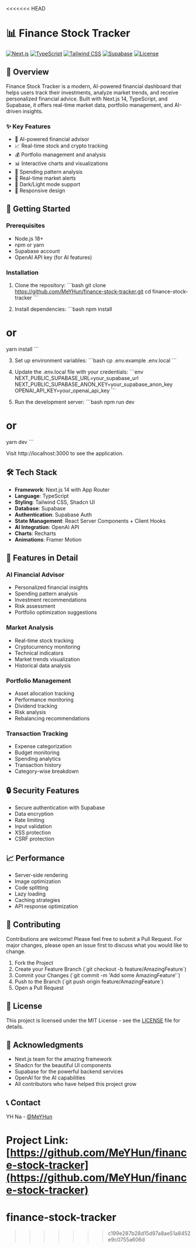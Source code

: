 <<<<<<< HEAD

# 📊 Finance Stock Tracker

[![Next.js](https://img.shields.io/badge/Next.js-14-black)](https://nextjs.org/)
[![TypeScript](https://img.shields.io/badge/TypeScript-5.0-blue)](https://www.typescriptlang.org/)
[![Tailwind CSS](https://img.shields.io/badge/Tailwind-3.0-38B2AC)](https://tailwindcss.com/)
[![Supabase](https://img.shields.io/badge/Supabase-Database-green)](https://supabase.com/)
[![License](https://img.shields.io/badge/License-MIT-yellow.svg)](https://opensource.org/licenses/MIT)

## 🌟 Overview

Finance Stock Tracker is a modern, AI-powered financial dashboard that helps users track their investments, analyze market trends, and receive personalized financial advice. Built with Next.js 14, TypeScript, and Supabase, it offers real-time market data, portfolio management, and AI-driven insights.

### ✨ Key Features

-  🤖 AI-powered financial advisor
-  📈 Real-time stock and crypto tracking
-  💰 Portfolio management and analysis
-  📊 Interactive charts and visualizations
-  💸 Spending pattern analysis
-  🔔 Real-time market alerts
-  🌙 Dark/Light mode support
-  📱 Responsive design

## 🚀 Getting Started

### Prerequisites

-  Node.js 18+
-  npm or yarn
-  Supabase account
-  OpenAI API key (for AI features)

### Installation

1. Clone the repository:
   \`\`\`bash
   git clone https://github.com/MeYHun/finance-stock-tracker.git
   cd finance-stock-tracker
   \`\`\`

2. Install dependencies:
   \`\`\`bash
   npm install

# or

yarn install
\`\`\`

3. Set up environment variables:
   \`\`\`bash
   cp .env.example .env.local
   \`\`\`

4. Update the .env.local file with your credentials:
   \`\`\`env
   NEXT_PUBLIC_SUPABASE_URL=your_supabase_url
   NEXT_PUBLIC_SUPABASE_ANON_KEY=your_supabase_anon_key
   OPENAI_API_KEY=your_openai_api_key
   \`\`\`

5. Run the development server:
   \`\`\`bash
   npm run dev

# or

yarn dev
\`\`\`

Visit http://localhost:3000 to see the application.

## 🛠️ Tech Stack

-  **Framework**: Next.js 14 with App Router
-  **Language**: TypeScript
-  **Styling**: Tailwind CSS, Shadcn UI
-  **Database**: Supabase
-  **Authentication**: Supabase Auth
-  **State Management**: React Server Components + Client Hooks
-  **AI Integration**: OpenAI API
-  **Charts**: Recharts
-  **Animations**: Framer Motion

## 📱 Features in Detail

### AI Financial Advisor

-  Personalized financial insights
-  Spending pattern analysis
-  Investment recommendations
-  Risk assessment
-  Portfolio optimization suggestions

### Market Analysis

-  Real-time stock tracking
-  Cryptocurrency monitoring
-  Technical indicators
-  Market trends visualization
-  Historical data analysis

### Portfolio Management

-  Asset allocation tracking
-  Performance monitoring
-  Dividend tracking
-  Risk analysis
-  Rebalancing recommendations

### Transaction Tracking

-  Expense categorization
-  Budget monitoring
-  Spending analytics
-  Transaction history
-  Category-wise breakdown

## 🔒 Security Features

-  Secure authentication with Supabase
-  Data encryption
-  Rate limiting
-  Input validation
-  XSS protection
-  CSRF protection

## 📈 Performance

-  Server-side rendering
-  Image optimization
-  Code splitting
-  Lazy loading
-  Caching strategies
-  API response optimization

## 🤝 Contributing

Contributions are welcome! Please feel free to submit a Pull Request. For major changes, please open an issue first to discuss what you would like to change.

1. Fork the Project
2. Create your Feature Branch (\`git checkout -b feature/AmazingFeature\`)
3. Commit your Changes (\`git commit -m 'Add some AmazingFeature'\`)
4. Push to the Branch (\`git push origin feature/AmazingFeature\`)
5. Open a Pull Request

## 📄 License

This project is licensed under the MIT License - see the [LICENSE](LICENSE) file for details.

## 🙏 Acknowledgments

-  Next.js team for the amazing framework
-  Shadcn for the beautiful UI components
-  Supabase for the powerful backend services
-  OpenAI for the AI capabilities
-  All contributors who have helped this project grow

## 📞 Contact

YH Na - [@MeYHun](https://github.com/MeYHun)

# Project Link: [https://github.com/MeYHun/finance-stock-tracker](https://github.com/MeYHun/finance-stock-tracker)

# finance-stock-tracker

> > > > > > > c199e287b28d15d97a8ae51a8452e9c0755a606d
